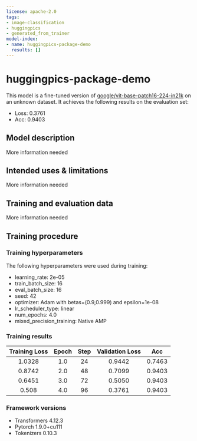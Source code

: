 ```yaml
---
license: apache-2.0
tags:
- image-classification
- huggingpics
- generated_from_trainer
model-index:
- name: huggingpics-package-demo
  results: []
---
```


<!-- This model card has been generated automatically according to the information the Trainer had access to. You
should probably proofread and complete it, then remove this comment. -->

# huggingpics-package-demo

This model is a fine-tuned version of [google/vit-base-patch16-224-in21k](https://huggingface.co/google/vit-base-patch16-224-in21k) on an unknown dataset.
It achieves the following results on the evaluation set:
- Loss: 0.3761
- Acc: 0.9403

## Model description

More information needed

## Intended uses & limitations

More information needed

## Training and evaluation data

More information needed

## Training procedure

### Training hyperparameters

The following hyperparameters were used during training:
- learning_rate: 2e-05
- train_batch_size: 16
- eval_batch_size: 16
- seed: 42
- optimizer: Adam with betas=(0.9,0.999) and epsilon=1e-08
- lr_scheduler_type: linear
- num_epochs: 4.0
- mixed_precision_training: Native AMP

### Training results

| Training Loss | Epoch | Step | Validation Loss | Acc    |
|:-------------:|:-----:|:----:|:---------------:|:------:|
| 1.0328        | 1.0   | 24   | 0.9442          | 0.7463 |
| 0.8742        | 2.0   | 48   | 0.7099          | 0.9403 |
| 0.6451        | 3.0   | 72   | 0.5050          | 0.9403 |
| 0.508         | 4.0   | 96   | 0.3761          | 0.9403 |


### Framework versions

- Transformers 4.12.3
- Pytorch 1.9.0+cu111
- Tokenizers 0.10.3
